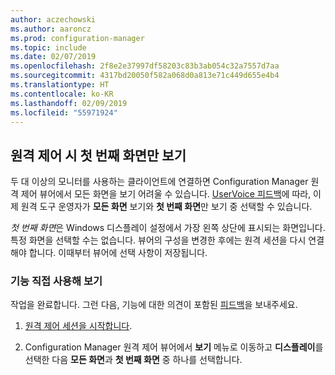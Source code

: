 ```yaml
---
author: aczechowski
ms.author: aaroncz
ms.prod: configuration-manager
ms.topic: include
ms.date: 02/07/2019
ms.openlocfilehash: 2f8e2e37997df58203c83b3ab054c32a7557d7aa
ms.sourcegitcommit: 4317bd20050f582a068d0a813e71c449d655e4b4
ms.translationtype: HT
ms.contentlocale: ko-KR
ms.lasthandoff: 02/09/2019
ms.locfileid: "55971924"
---
```

## <a name="bkmk_rcmulti"></a> 원격 제어 시 첫 번째 화면만 보기
<!--3231732-->

두 대 이상의 모니터를 사용하는 클라이언트에 연결하면 Configuration Manager 원격 제어 뷰어에서 모든 화면을 보기 어려울 수 있습니다. [UserVoice 피드백](https://configurationmanager.uservoice.com/forums/300492-ideas/suggestions/34609915-use-sccm-to-remote-control-multiple-monitors)에 따라, 이제 원격 도구 운영자가 **모든 화면** 보기와 **첫 번째 화면**만 보기 중 선택할 수 있습니다. 

*첫 번째 화면*은 Windows 디스플레이 설정에서 가장 왼쪽 상단에 표시되는 화면입니다. 특정 화면을 선택할 수는 없습니다. 뷰어의 구성을 변경한 후에는 원격 세션을 다시 연결해야 합니다. 이때부터 뷰어에 선택 사항이 저장됩니다. 


### <a name="try-it-out"></a>기능 직접 사용해 보기

작업을 완료합니다. 그런 다음, 기능에 대한 의견이 포함된 [피드백](/sccm/core/understand/find-help#product-feedback)을 보내주세요.

1. [원격 제어 세션을 시작합니다](/sccm/core/clients/manage/remote-control/remotely-administer-a-windows-client-computer).  

2. Configuration Manager 원격 제어 뷰어에서 **보기** 메뉴로 이동하고 **디스플레이**를 선택한 다음 **모든 화면**과 **첫 번째 화면** 중 하나를 선택합니다.  

